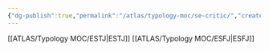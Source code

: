 ```yaml
---
{"dg-publish":true,"permalink":"/atlas/typology-moc/se-critic/","created":"2023-01-05T12:13:14.435+01:00","updated":"2023-02-18T16:06:50.232+01:00"}
---
```



[[ATLAS/Typology MOC/ESTJ\|ESTJ]]
[[ATLAS/Typology MOC/ESFJ\|ESFJ]]